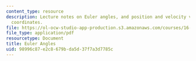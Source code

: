 ```yaml
---
content_type: resource
description: Lecture notes on Euler angles, and position and velocity vectors in reference
  coordinates.
file: https://ol-ocw-studio-app-production.s3.amazonaws.com/courses/16-346-astrodynamics-fall-2008/98996c87e2c8679bda5d37f7a3d7785c_lec_05.pdf
file_type: application/pdf
resourcetype: Document
title: Euler Angles
uid: 98996c87-e2c8-679b-da5d-37f7a3d7785c
---
```

